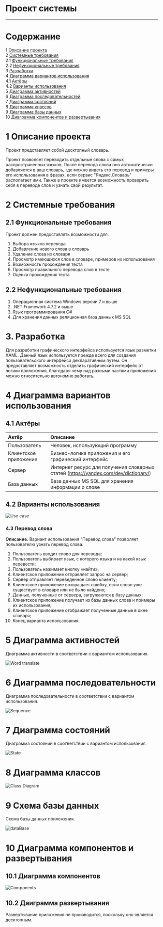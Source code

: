 ﻿# Проект системы 
---

# Содержание
1  [Описание проекта](#description)  
2  [Системные требования](#system_requirements)  
  2.1 [Функциональные требования](#function)  
  2.2 [Нефункциональные требования](#non-function)  
3 [Разработка](#development)   
4 [Диаграмма вариантов использования](#use_case)  
  4.1 [Актёры](#actors)  
  4.2 [Варианты использования](#use_case_diagram)  
5 [Диаграмма активностей](#activity)  
6 [Диаграмма последовательностей](#sequence)  
7 [Диаграмма состояний](#state)  
8 [Диаграмма классов](#classes)  
9 [Диаграмма базы данных](#database)  
10 [Диаграмма компонентов и развертывания](#components)  

# 1 Описание проекта 

<a name="description"/>

Проект представляет собой десктопный словарь.

Проект позволяет переводить отдельные слова с самых распространенных языков. После перевода слова оно автоматически добавляется в ваш словарь, где можно видеть его перевод и примеры его использования в фразах, если сервис "Яндекс.Словарь" располагает ими. Также в проекте имеется возможность проверить себя в переводе слов и узнать свой результат.

# 2 Системные требования

<a name="system_requirements"/>

<a name="function"/>

## 2.1 Функциональные требования
Проект должен предоставлять возможности для:
1. Выбора языков перевода
2. Добавление нового слова в словарь
3. Удаление слова из словаря
4. Просмотр имеющихся слов в словаре, примеров их использования
5. Возможность прохождения теста
6. Просмотр правильного перевода слов в тесте
7. Оценка прохождения теста

<a name="non-function"/>

## 2.2 Нефункциональные требования
1. Операционная система Windows версии 7 и выше
2. .NET Framework 4.7.2 и выше
3. Язык программирования С#
4. Для хранения данных реляционная база данных MS SQL

# 3. Разработка 

<a name="development"/>

Для разработки графического интерфейса используется язык разметки XAML. Данный язык используется прежде всего для создания пользовательского интерфейса декларативным путем. Он предоставляет возможность отделить графический интерфейс от логики приложения, благодаря чему над разными частями приложения можно относительно автономно работать.

# 4 Диаграмма вариантов использования

<a name="use_case"/>

## 4.1 Актёры 

<a name="actors"/>

| Актёр | Описание |
|:--|:--|
| Пользователь | Человек, использующий программу |
| Клиентское приложение	| Бизнес-логика приложения и его графический интерфейс |
| Сервер | Интернет ресурс для получения словарных статей (https://yandex.com/dev/dictionary/) |
| База данных | База данных MS SQL для хранения информации о слове |

## 4.2 Варианты использования

<a name="use_case_diagram"/>

![Use case](https://user-images.githubusercontent.com/71378966/204787844-f55eb748-6123-4e1c-862e-084583ae803f.png)

### 4.3 Перевод слова

<a name="word_translate"/>

 **Описание.** Вариант использования "Перевод слова" позволяет пользователю узнать перевод слова.
 
1. Пользователь вводит слово для перевода;
2. Пользователь выбирает язык, с которого языка и на какой язык перевести;
3. Пользователь нажимает кнопку «найти»;
4. Клиентское приложение отправляет запрос на сервер;
5. Сервер отправляет переведенное слово клиенту;
6. Клиентское приложение возвращает ошибку, если слово уже существует в словаре или не было найдено;
7. Данные, полученные от сервера, загружаются в базу данных;
8. Клиентское приложение получает из базы данных слова и примеры их использования;
9. Клиентское приложение отображает полученные данные в окне словаря;
10. Конец варианта использования.

# 5 Диаграмма активностей

<a name="activity"/>


Диаграмма активности в соответствии с вариантом использования.

![Word translate](https://user-images.githubusercontent.com/71378966/204787788-b784e8c8-18ad-4e28-a9a7-02059acc56ff.png)

# 6 Диаграмма последовательности

<a name="sequence"/>


Диаграмма последовательности в соответствии с вариантом использования.

![Sequence](https://user-images.githubusercontent.com/71378966/204823063-91238077-b4df-4c5d-a527-6ee02f46ea8e.png)

# 7 Диаграмма состояний

<a name="state"/>


Диаграмма состояний в соответствии с вариантом использования.

![State](https://user-images.githubusercontent.com/71378966/204787914-b812ef49-fcff-4ffa-876a-017801681798.png)

# 8 Диаграмма классов

<a name="classes"/>

![Class Diagram](https://user-images.githubusercontent.com/74370361/204996780-472a4725-7026-42be-b75e-f77703c516c5.png)

# 9 Схема базы данных

<a name="database"/>

Схема базы данных приложения.

![dataBase](https://user-images.githubusercontent.com/71378966/204807197-0b456b55-09fd-4e8c-80cf-7af7b5d74a2e.png)

# 10 Диаграмма компонентов и развертывания

<a name="components"/>

## 10.1 Диаграмма компонентов

![Components](https://user-images.githubusercontent.com/71378966/204794579-b54b9390-a023-4a75-b175-e907862d3e5b.png)

## 10.2 Даиграмма развертывания

Развертывание приложения не производится, поскольку оно является десктопным.

